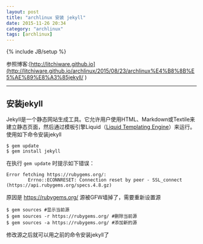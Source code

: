```yaml
---
layout: post
title: "archlinux 安装 jekyll"
date: 2015-11-26 20:34
category: "archlinux"
tags: [archlinux]
---
```

{% include JB/setup %}

参照博客:[http://litchiware.github.io](http://litchiware.github.io/archlinux/2015/08/23/archlinux%E4%B8%8B%E5%AE%89%E8%A3%85jekyll/
)
- - - 

## 安装jekyll
Jekyll是一个静态网站生成工具。它允许用户使用HTML、Markdown或Textile来建立静态页面，然后通过模板引擎Liquid（[Liquid Templating Engine](http://liquidmarkup.org)）来运行。  
使用如下命令安装jekyll

	$ gem update
	$ gem install jekyll

在执行 `gem update` 时提示如下错误：

    Error fetching https://rubygems.org/:
            Errno::ECONNRESET: Connection reset by peer - SSL_connect (https://api.rubygems.org/specs.4.8.gz)

原因是 https://rubygems.org/ 源被GFW墙掉了，需要重新设置源

	$ gem sources #显示当前源
	$ gem sources -r https://rubygems.org/ #删除当前源
	$ gem sources -a https://rubygems.org/ #添加新的源 

修改源之后就可以用之前的命令安装jekyll了

